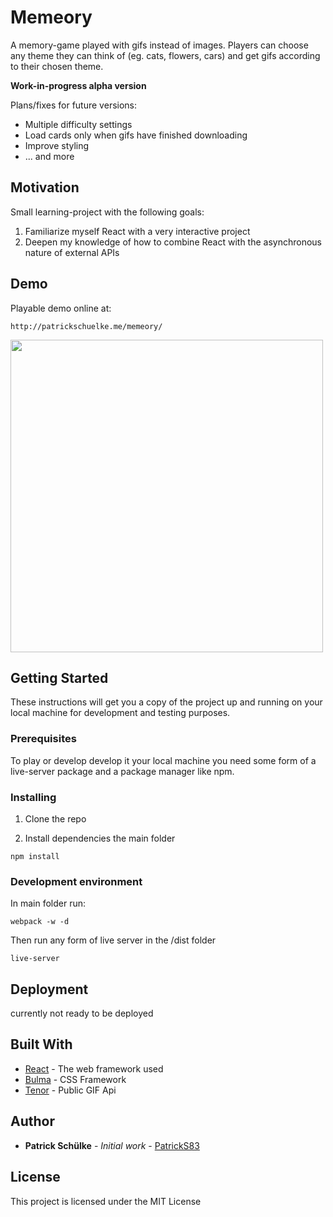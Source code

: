 # Memeory

A memory-game played with gifs instead of images. Players can choose any theme they can think of (eg. cats, flowers, cars) and get gifs according to their chosen theme.

**Work-in-progress alpha version**

Plans/fixes for future versions:
* Multiple difficulty settings
* Load cards only when gifs have finished downloading
* Improve styling
* ... and more

## Motivation

Small learning-project with the following goals:

1. Familiarize myself React with a very interactive project
2. Deepen my knowledge of how to combine React with the asynchronous nature of external APIs

## Demo
Playable demo online at:

```
http://patrickschuelke.me/memeory/
```

<img src="https://i.imgur.com/TxF8g3Y.gif" width="500" height="500" />


## Getting Started

These instructions will get you a copy of the project up and running on your local machine for development and testing purposes.

### Prerequisites

To play or develop develop it your local machine you need some form of a live-server package and a package manager like npm.

### Installing

1. Clone the repo

2. Install dependencies the main folder

```
npm install
```

### Development environment

In main folder run:
```
webpack -w -d
```
Then run any form of live server in the /dist folder
```
live-server
```

## Deployment

currently not ready to be deployed

## Built With

* [React](https://github.com/facebook/react) - The web framework used
* [Bulma](https://bulma.io/) - CSS Framework
* [Tenor](https://tenor.com/) - Public GIF Api

## Author

* **Patrick Schülke** - *Initial work* - [PatrickS83](https://github.com/PatrickS83)


## License

This project is licensed under the MIT License


